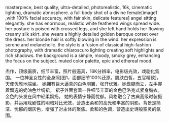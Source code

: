 masterpiece, best quality, ultra-detailed, photorealistic, 16k, cinematic lighting, dramatic atmosphere. 
a full body shot of a divine female[image1 ,with 100% facial accuracy, with fair skin, delicate features] angel sitting elegantly. 
she has enormous, realistic white feathered wings spread wide. her posture is poised with crossed legs, and she left hand holds her flowing creamy silk skirt. 
she wears a highly detailed golden baroque corset over the dress. her blonde hair is softly blowing in the wind. 
her expression is serene and melancholic. the style is a fusion of classical  high-fashion photography, with dramatic chiaroscuro lighting creating soft highlights and rich shadows. 
the background is a simple, moody, smoky grey, enhancing the focus on the subject. muted color palette, epic and ethereal mood.

杰作，顶级画质，细节丰富，照片般逼真，16K分辨率，电影级光效，戏剧化氛围。
一位神圣女性的全身照[图1，面部细节100%还原，肌肤白皙，五官精致]，天使优雅地端坐。
她拥有巨大逼真的白色羽翼，张开优雅。她盘腿而立，左手握着飘逸的奶油色丝绸裙。
裙子外面套着一件细节丰富的金色巴洛克式紧身胸衣。金色的头发在风中轻柔飘扬。
她的表情宁静而忧郁。风格融合了古典高级时装摄影，并运用戏剧性的明暗对比光效，营造出柔和的高光和丰富的阴影。背景是简洁、忧郁的烟灰色，增强了对主体的聚焦。柔和的色调，营造出史诗般空灵的氛围。
